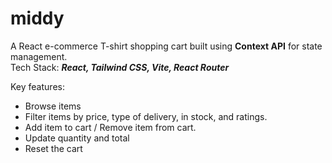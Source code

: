 # middy
A React e-commerce T-shirt shopping cart built using **Context API** for state management.  
Tech Stack: ***React, Tailwind CSS, Vite, React Router***

Key features:  
- Browse items
- Filter items by price, type of delivery, in stock, and ratings.
- Add item to cart / Remove item from cart.
- Update quantity and total
- Reset the cart
